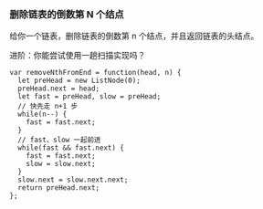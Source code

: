 <!--
 * @Author: 月魂
 * @Date: 2021-03-13 23:33:31
 * @LastEditTime: 2021-03-13 23:37:12
 * @LastEditors: 月魂
 * @Description: 
 * @FilePath: \leetcode-per-day\day66.md
-->
### 删除链表的倒数第 N 个结点
给你一个链表，删除链表的倒数第 n 个结点，并且返回链表的头结点。

进阶：你能尝试使用一趟扫描实现吗？

```
var removeNthFromEnd = function(head, n) {
  let preHead = new ListNode(0);
  preHead.next = head;
  let fast = preHead, slow = preHead;
  // 快先走 n+1 步
  while(n--) {
    fast = fast.next;
  }
  // fast、slow 一起前进
  while(fast && fast.next) {
    fast = fast.next;
    slow = slow.next;
  }
  slow.next = slow.next.next;
  return preHead.next;
};
```